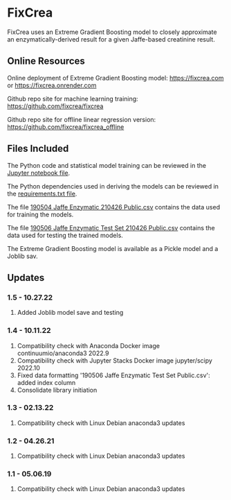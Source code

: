 # FixCrea

FixCrea uses an Extreme Gradient Boosting model to closely approximate an enzymatically-derived result for a given Jaffe-based creatinine result.

## Online Resources

Online deployment of Extreme Gradient Boosting model: https://fixcrea.com or https://fixcrea.onrender.com

Github repo site for machine learning training: https://github.com/fixcrea/fixcrea

Github repo site for offline linear regression version: https://github.com/fixcrea/fixcrea_offline

## Files Included

The Python code and statistical model training can be reviewed in the [Jupyter notebook file](https://github.com/fixcrea/fixcrea/blob/main/Jaffe%20Enzymatic%20Model%201.5%20Public%20Build.ipynb).

The Python dependencies used in deriving the models can be reviewed in the [requirements.txt file](https://github.com/fixcrea/fixcrea/blob/main/requirements.txt).

The file [190504 Jaffe Enzymatic 210426 Public.csv](https://github.com/fixcrea/fixcrea/blob/main/190504%20Jaffe%20Enzymatic%20210426%20Public.csv) contains the data used for training the models.

The file [190506 Jaffe Enzymatic Test Set 210426 Public.csv](https://github.com/fixcrea/fixcrea/blob/main/190506%20Jaffe%20Enzymatic%20Test%20Set%20210426%20Public.csv) contains the data used for testing the trained models.

The Extreme Gradient Boosting model is available as a Pickle model and a Joblib sav.

## Updates
### 1.5 - 10.27.22
1. Added Joblib model save and testing

### 1.4 - 10.11.22
1. Compatibility check with Anaconda Docker image continuumio/anaconda3 2022.9
2. Compatibility check with Jupyter Stacks Docker image jupyter/scipy 2022.10
3. Fixed data formatting '190506 Jaffe Enzymatic Test Set Public.csv': added index column
4. Consolidate library initiation

### 1.3 - 02.13.22
1. Compatibility check with Linux Debian anaconda3 updates

### 1.2 - 04.26.21
1. Compatibility check with Linux Debian anaconda3 updates

### 1.1 - 05.06.19
1. Compatibility check with Linux Debian anaconda3 updates
